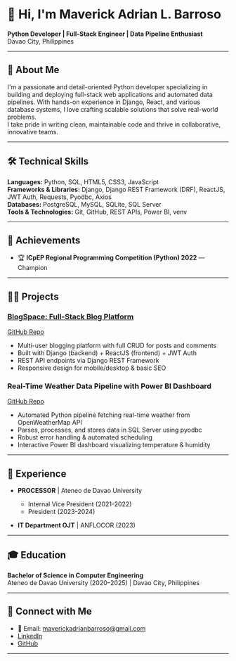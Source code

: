 # 👋 Hi, I'm Maverick Adrian L. Barroso

**Python Developer | Full-Stack Engineer | Data Pipeline Enthusiast**  
Davao City, Philippines

---

## 🚀 About Me

I'm a passionate and detail-oriented Python developer specializing in building and deploying full-stack web applications and automated data pipelines. With hands-on experience in Django, React, and various database systems, I love crafting scalable solutions that solve real-world problems.  
I take pride in writing clean, maintainable code and thrive in collaborative, innovative teams.

---

## 🛠️ Technical Skills

**Languages:** Python, SQL, HTML5, CSS3, JavaScript  
**Frameworks & Libraries:** Django, Django REST Framework (DRF), ReactJS, JWT Auth, Requests, Pyodbc, Axios  
**Databases:** PostgreSQL, MySQL, SQLite, SQL Server  
**Tools & Technologies:** Git, GitHub, REST APIs, Power BI, venv

---

## 🌟 Achievements

- 🏆 **ICpEP Regional Programming Competition (Python) 2022** — Champion

---

## 👨‍💻 Projects

### [BlogSpace: Full-Stack Blog Platform](https://your-blog-app.herokuapp.com)  
[GitHub Repo](https://github.com/juandc/blog-platform)
- Multi-user blogging platform with full CRUD for posts and comments
- Built with Django (backend) + ReactJS (frontend) + JWT Auth
- REST API endpoints via Django REST Framework
- Responsive design for mobile/desktop & basic SEO

### Real-Time Weather Data Pipeline with Power BI Dashboard  
[GitHub Repo](https://github.com/) <!-- Add your actual repo link -->
- Automated Python pipeline fetching real-time weather from OpenWeatherMap API
- Parses, processes, and stores data in SQL Server using pyodbc
- Robust error handling & automated scheduling
- Interactive Power BI dashboard visualizing temperature & humidity

---

## 💼 Experience

- **PROCESSOR** | Ateneo de Davao University  
  - Internal Vice President (2021-2022)  
  - President (2023-2024)

- **IT Department OJT** | ANFLOCOR (2023)

---

## 🎓 Education

**Bachelor of Science in Computer Engineering**  
Ateneo de Davao University (2020–2025) | Davao City, Philippines

---

## 🤝 Connect with Me

- 📧 Email: maverickadrianbarroso@gmail.com
- [LinkedIn](https://linkedin.com/in/) <!-- Add your LinkedIn username -->
- [GitHub](https://github.com/aDistraction16)

---

